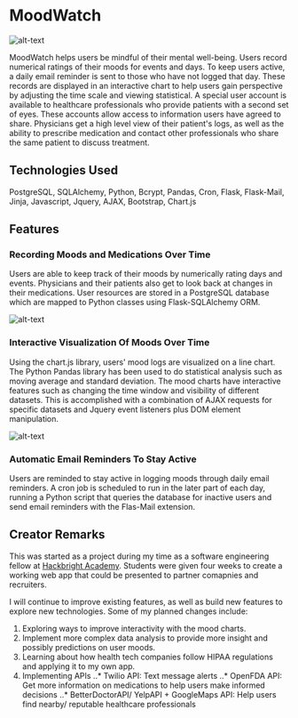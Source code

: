 # MoodWatch
![alt-text](https://github.com/qwnpng/moodwatch/blob/master/screenshots/index.JPG)

MoodWatch helps users be mindful of their mental well-being. Users record numerical ratings of their moods for events and days. To keep users active, a daily email reminder is sent to those who have not logged that day. These records are displayed in an interactive chart to help users gain perspective by adjusting the time scale and viewing statistical. A special user account is available to healthcare professionals who provide patients with a second set of eyes. These accounts allow access to information users have agreed to share. Physicians get a high level view of their patient's logs, as well as the ability to prescribe medication and contact other professionals who share the same patient to discuss treatment.

## Technologies Used
PostgreSQL, SQLAlchemy, Python, Bcrypt, Pandas, Cron, Flask, Flask-Mail, Jinja, Javascript, Jquery, AJAX, Bootstrap, Chart.js

## Features
### Recording Moods and Medications Over Time
Users are able to keep track of their moods by numerically rating days and events. Physicians and their patients also get to look back at changes in their medications. User resources are stored in a PostgreSQL database which are mapped to Python classes using Flask-SQLAlchemy ORM.

![alt-text](https://github.com/qwnpng/moodwatch/blob/master/screenshots/basic_dashboard.JPG)

### Interactive Visualization Of Moods Over Time
Using the chart.js library, users' mood logs are visualized on a line chart. The Python Pandas library has been used to do statistical analysis such as moving average and standard deviation. The mood charts have interactive features such as changing the time window and visibility of different datasets. This is accomplished with a combination of AJAX requests for specific datasets and Jquery event listeners plus DOM element manipulation.

![alt-text](https://github.com/qwnpng/moodwatch/blob/master/screenshots/interactive_chart.gif)

### Automatic Email Reminders To Stay Active
Users are reminded to stay active in logging moods through daily email reminders. A cron job is scheduled to run in the later part of each day, running a Python script that queries the database for inactive users and send email reminders with the Flas-Mail extension. 

## Creator Remarks
This was started as a project during my time as a software engineering fellow at [Hackbright Academy](https://hackbrightacademy.com/). Students were given four weeks to create a working web app that could be presented to partner comapnies and recruiters. 

I will continue to improve existing features, as well as build new features to explore new technologies.
Some of my planned changes include:
1. Exploring ways to improve interactivity with the mood charts.
2. Implement more complex data analysis to provide more insight and possibly predictions on user moods.
3. Learning about how health tech companies follow HIPAA regulations and applying it to my own app.
4. Implementing APIs
..* Twilio API: Text message alerts
..* OpenFDA API: Get more information on medications to help users make informed decisions
..* BetterDoctorAPI/ YelpAPI + GoogleMaps API: Help users find nearby/ reputable healthcare professionals
